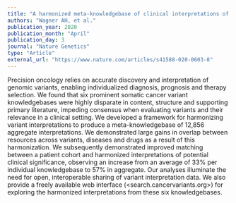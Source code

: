 ```yaml
---
title: "A harmonized meta-knowledgebase of clinical interpretations of somatic genomic variants in cancer"
authors: "Wagner AH, et al."
publication_year: 2020
publication_month: "April"
publication_day: 3
journal: "Nature Genetics"
type: "Article"
external_url: "https://www.nature.com/articles/s41588-020-0603-8"
---
```


Precision oncology relies on accurate discovery and interpretation of genomic variants, enabling individualized diagnosis, prognosis and therapy selection. We found that six prominent somatic cancer variant knowledgebases were highly disparate in content, structure and supporting primary literature, impeding consensus when evaluating variants and their relevance in a clinical setting. We developed a framework for harmonizing variant interpretations to produce a meta-knowledgebase of 12,856 aggregate interpretations. We demonstrated large gains in overlap between resources across variants, diseases and drugs as a result of this harmonization. We subsequently demonstrated improved matching between a patient cohort and harmonized interpretations of potential clinical significance, observing an increase from an average of 33% per individual knowledgebase to 57% in aggregate. Our analyses illuminate the need for open, interoperable sharing of variant interpretation data. We also provide a freely available web interface (<search.cancervariants.org>) for exploring the harmonized interpretations from these six knowledgebases.